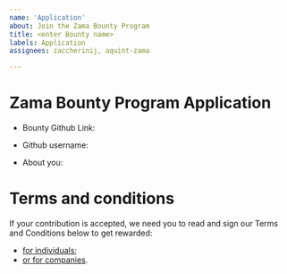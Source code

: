 ```yaml
---
name: 'Application'
about: Join the Zama Bounty Program
title: <enter Bounty name>
labels: Application
assignees: zaccherinij, aquint-zama

---
```


# Zama Bounty Program Application

<!-- See the full list of bounties https://github.com/zama-ai/bounty-program  -->
- Bounty Github Link:

<!-- Fill with your username github.com/<username> -->
- Github username: 

<!-- What's your background? How did you learn about the Zama Bounty Program? Is it your first contribution to a Bounty Program? Or any other relevant information -->
- About you:

# Terms and conditions

If your contribution is accepted, we need you to read and sign our Terms and Conditions below to get rewarded:

- [for individuals](https://eu.docusign.net/Member/PowerFormSigning.aspx?PowerFormId=d5453e6d-fa39-48ba-aba8-2ac1c81613d8&env=eu&acct=3f0c0a1c-6d14-4ca1-946b-19567fbc8f39&v=2);
- [or for companies](https://eu.docusign.net/Member/PowerFormSigning.aspx?PowerFormId=68dd1e8c-4ab5-46af-b811-6298863ab87f&env=eu&acct=3f0c0a1c-6d14-4ca1-946b-19567fbc8f39&v=2).
